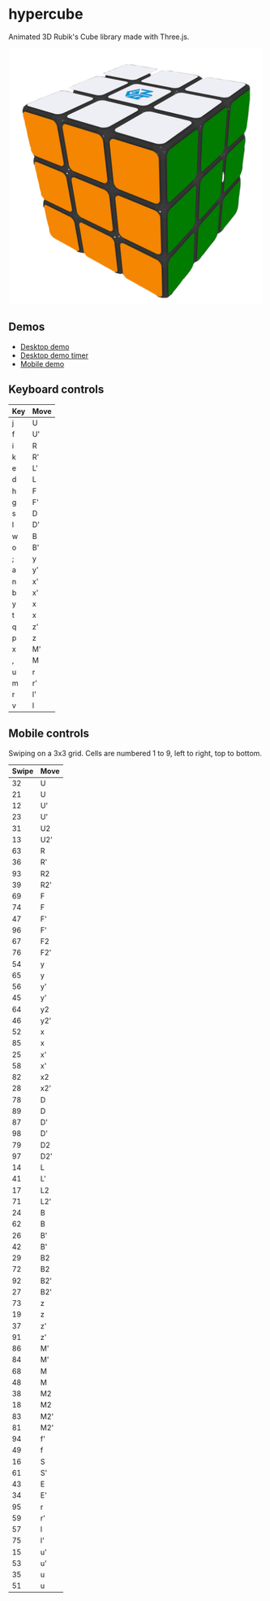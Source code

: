 # hypercube
Animated 3D Rubik's Cube library made with Three.js.

<div align="center">
<img src="./assets/cube-preview-transparent.png" width="500">
</div>

## Demos
* [Desktop demo](https://dmitrydobryakov.com/hypercube/demo-web)
* [Desktop demo timer](https://dmitrydobryakov.com/hypercube/demo-web-timer)
* [Mobile demo](https://dmitrydobryakov.com/hypercube/demo-mobile)

## Keyboard controls

| Key | Move |
| --- | ---- |
| j   | U    |
| f   | U'   |
| i   | R    |   
| k   | R'   |   
| e   | L'   |   
| d   | L    |   
| h   | F    |   
| g   | F'   |   
| s   | D    |   
| l   | D'   |   
| w   | B    |   
| o   | B'   |   
| ;   | y    |
| a   | y'   |
| n   | x'   |
| b   | x'   |
| y   | x    |
| t   | x    |
| q   | z'   |
| p   | z    |
| x   | M'   |
| ,   | M    |
| u   | r    |
| m   | r'   |
| r   | l'   |
| v   | l    |

## Mobile controls

Swiping on a 3x3 grid. Cells are numbered 1 to 9, left to right, top to bottom.

| Swipe | Move |
| ----- | ---- |
| 32    | U    |	
| 21    | U    |
| 12    | U'   |	
| 23    | U'   |
| 31    | U2   |	
| 13    | U2'  |
| 63    | R    |
| 36    | R'   |
| 93    | R2   | 	
| 39    | R2'  |
| 69    | F    |	
| 74    | F    |
| 47    | F'   |
| 96    | F'   |
| 67    | F2   | 	
| 76    | F2'  |
| 54    | y    |	
| 65    | y    |
| 56    | y'   |	
| 45    | y'   |
| 64    | y2   | 	
| 46    | y2'  |
| 52    | x    |	
| 85    | x    |
| 25    | x'   | 	
| 58    | x'   |
| 82    | x2   | 	
| 28    | x2'  |
| 78    | D    |	
| 89    | D    |
| 87    | D'   | 	
| 98    | D'   |
| 79    | D2   | 	
| 97    | D2'  |
| 14    | L    |
| 41    | L'   |
| 17    | L2   | 	
| 71    | L2'  |
| 24    | B    |	
| 62    | B    |
| 26    | B'   |	
| 42    | B'   |
| 29    | B2   | 	
| 72    | B2   |
| 92    | B2'  |	
| 27    | B2'  |
| 73    | z    |	
| 19    | z    |
| 37    | z'   |	
| 91    | z'   |
| 86    | M'   |	
| 84    | M'   |
| 68    | M    |	
| 48    | M    |
| 38    | M2   |	
| 18    | M2   |
| 83    | M2'  |	
| 81    | M2'  |
| 94    | f'   |
| 49    | f    |
| 16    | S    |
| 61    | S'   |
| 43    | E    |
| 34    | E'   |
| 95    | r    |
| 59    | r'   |
| 57    | l    |
| 75    | l'   |
| 15    | u'   | 	
| 53    | u'   |
| 35    | u    | 	
| 51    | u    |
